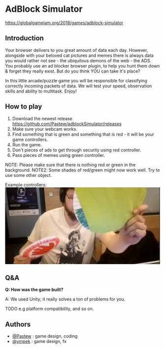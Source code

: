# AdBlock Simulator

https://globalgamejam.org/2018/games/adblock-simulator

## Introduction

Your browser delivers to you great amount of data each day. However, alongside with your beloved cat pictures and memes there is always data you would rather not see - the ubiquitous demons of the web - the ADS. You probably use an ad blocker browser plugin, to help you hunt them down & forget they really exist. But do you think YOU can take it's place? 

In this little arcade/puzzle game you will be responsible for classifying correctly incoming packets of data. We will test your speed, observation skills and ability to multitask. Enjoy!  

## How to play

1. Download the newest release https://github.com/Pastew/adblockSimulator/releases
2. Make sure your webcam works.
3. Find something that is green and something that is red - it will be your game controllers.
4. Run the game. 
5. Don't pieces of ads to get through security using red controller.
6. Pass pieces of memes using green controller.  

NOTE: Please make sure that there is nothing red or green in the background.
NOTE2: Some shades of red/green might now work well. Try to use some other object.

Example controllers:  
![Alt text](controllers.PNG?raw=true "controllers.PNG")  

## Q&A

**Q: How was the game built?**

A: We used Unity; it really solves a ton of problems for you.

TODO e.g platform compatibility, and so on.

## Authors
* [@Pastew](https://github.com/Pastew) : game design, coding
* [@ympek](https://github.com/ympek)  : game design, fx
